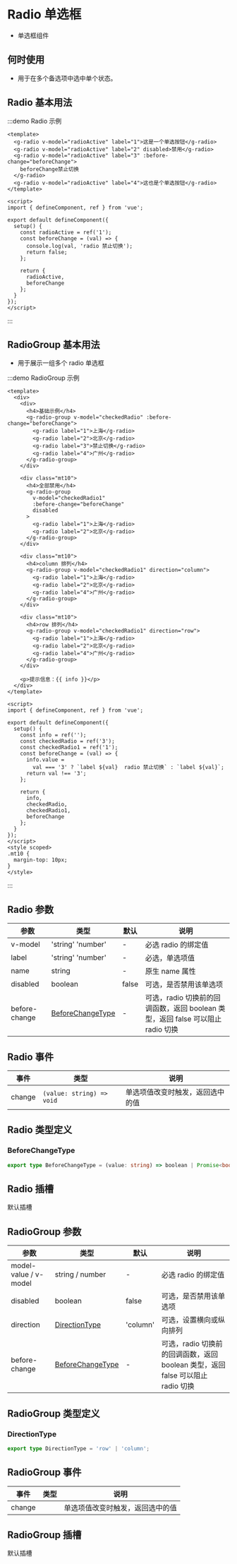 # Radio 单选框

- 单选框组件

## 何时使用

- 用于在多个备选项中选中单个状态。

## Radio 基本用法

:::demo Radio 示例

```vue
<template>
  <g-radio v-model="radioActive" label="1">这是一个单选按钮</g-radio>
  <g-radio v-model="radioActive" label="2" disabled>禁用</g-radio>
  <g-radio v-model="radioActive" label="3" :before-change="beforeChange">
    beforeChange禁止切换
  </g-radio>
  <g-radio v-model="radioActive" label="4">这也是个单选按钮</g-radio>
</template>

<script>
import { defineComponent, ref } from 'vue';

export default defineComponent({
  setup() {
    const radioActive = ref('1');
    const beforeChange = (val) => {
      console.log(val, 'radio 禁止切换');
      return false;
    };

    return {
      radioActive,
      beforeChange
    };
  }
});
</script>
```

:::

## RadioGroup 基本用法

- 用于展示一组多个 radio 单选框

:::demo RadioGroup 示例

```vue
<template>
  <div>
    <div>
      <h4>基础示例</h4>
      <g-radio-group v-model="checkedRadio" :before-change="beforeChange">
        <g-radio label="1">上海</g-radio>
        <g-radio label="2">北京</g-radio>
        <g-radio label="3">禁止切换</g-radio>
        <g-radio label="4">广州</g-radio>
      </g-radio-group>
    </div>

    <div class="mt10">
      <h4>全部禁用</h4>
      <g-radio-group
        v-model="checkedRadio1"
        :before-change="beforeChange"
        disabled
      >
        <g-radio label="1">上海</g-radio>
        <g-radio label="2">北京</g-radio>
      </g-radio-group>
    </div>

    <div class="mt10">
      <h4>column 排列</h4>
      <g-radio-group v-model="checkedRadio1" direction="column">
        <g-radio label="1">上海</g-radio>
        <g-radio label="2">北京</g-radio>
        <g-radio label="4">广州</g-radio>
      </g-radio-group>
    </div>

    <div class="mt10">
      <h4>row 排列</h4>
      <g-radio-group v-model="checkedRadio1" direction="row">
        <g-radio label="1">上海</g-radio>
        <g-radio label="2">北京</g-radio>
        <g-radio label="4">广州</g-radio>
      </g-radio-group>
    </div>

    <p>提示信息：{{ info }}</p>
  </div>
</template>

<script>
import { defineComponent, ref } from 'vue';

export default defineComponent({
  setup() {
    const info = ref('');
    const checkedRadio = ref('3');
    const checkedRadio1 = ref('1');
    const beforeChange = (val) => {
      info.value =
        val === '3' ? `label ${val}  radio 禁止切换` : `label ${val}`;
      return val !== '3';
    };

    return {
      info,
      checkedRadio,
      checkedRadio1,
      beforeChange
    };
  }
});
</script>
<style scoped>
.mt10 {
  margin-top: 10px;
}
</style>
```

:::

## Radio 参数

| 参数          | 类型                                  | 默认  | 说明                                                                            |
| ------------- | ------------------------------------- | ----- | ------------------------------------------------------------------------------- |
| v-model       | \'string' \'number'                   | -     | 必选 radio 的绑定值                                                             |
| label         | \'string' \'number'                   | -     | 必选，单选项值                                                                  |
| name          | string                                | -     | 原生 name 属性                                                                  |
| disabled      | boolean                               | false | 可选，是否禁用该单选项                                                          |
| before-change | [BeforeChangeType](#beforechangetype) | -     | 可选，radio 切换前的回调函数，返回 boolean 类型，返回 false 可以阻止 radio 切换 |

## Radio 事件

| 事件   | 类型                      | 说明                             |
| ------ | ------------------------- | -------------------------------- |
| change | `(value: string) => void` | 单选项值改变时触发，返回选中的值 |

## Radio 类型定义

### BeforeChangeType

```ts
export type BeforeChangeType = (value: string) => boolean | Promise<boolean>;
```

## Radio 插槽

默认插槽

## RadioGroup 参数

| 参数                  | 类型                                  | 默认     | 说明                                                                            |
| --------------------- | ------------------------------------- | -------- | ------------------------------------------------------------------------------- |
| model-value / v-model | string / number                       | -        | 必选 radio 的绑定值                                                             |
| disabled              | boolean                               | false    | 可选，是否禁用该单选项                                                          |
| direction             | [DirectionType](#directionType)       | 'column' | 可选，设置横向或纵向排列                                                        |
| before-change         | [BeforeChangeType](#beforeChangeType) | -        | 可选，radio 切换前的回调函数，返回 boolean 类型，返回 false 可以阻止 radio 切换 |

## RadioGroup 类型定义

### DirectionType

```ts
export type DirectionType = 'row' | 'column';
```

## RadioGroup 事件

| 事件   | 类型 | 说明                             |
| ------ | ---- | -------------------------------- |
| change |      | 单选项值改变时触发，返回选中的值 |

## RadioGroup 插槽

默认插槽
